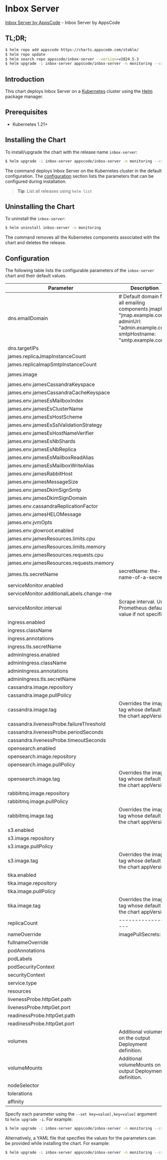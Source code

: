 # Inbox Server

[Inbox Server by AppsCode](https://github.com/ops-center/james-project) - Inbox Server by AppsCode

## TL;DR;

```bash
$ helm repo add appscode https://charts.appscode.com/stable/
$ helm repo update
$ helm search repo appscode/inbox-server --version=v2024.5.3
$ helm upgrade -i inbox-server appscode/inbox-server -n monitoring --create-namespace --version=v2024.5.3
```

## Introduction

This chart deploys Inbox Server on a [Kubernetes](http://kubernetes.io) cluster using the [Helm](https://helm.sh) package manager.

## Prerequisites

- Kubernetes 1.21+

## Installing the Chart

To install/upgrade the chart with the release name `inbox-server`:

```bash
$ helm upgrade -i inbox-server appscode/inbox-server -n monitoring --create-namespace --version=v2024.5.3
```

The command deploys Inbox Server on the Kubernetes cluster in the default configuration. The [configuration](#configuration) section lists the parameters that can be configured during installation.

> **Tip**: List all releases using `helm list`

## Uninstalling the Chart

To uninstall the `inbox-server`:

```bash
$ helm uninstall inbox-server -n monitoring
```

The command removes all the Kubernetes components associated with the chart and deletes the release.

## Configuration

The following table lists the configurable parameters of the `inbox-server` chart and their default values.

|                 Parameter                 |                                                               Description                                                               |                   Default                   |
|-------------------------------------------|-----------------------------------------------------------------------------------------------------------------------------------------|---------------------------------------------|
| dns.emailDomain                           | # Default domain for all emailing components jmapUrl: "jmap.example.com" adminUrl: "admin.example.com" smtpHostname: "smtp.example.com" | <code>"example.com"</code>                  |
| dns.targetIPs                             |                                                                                                                                         | <code>[]</code>                             |
| james.replicaJmapInstanceCount            |                                                                                                                                         | <code>1</code>                              |
| james.replicaImapSmtpInstanceCount        |                                                                                                                                         | <code>1</code>                              |
| james.image                               |                                                                                                                                         | <code>apache/james:distributed-3.8.0</code> |
| james.env.jamesCassandraKeyspace          |                                                                                                                                         | <code>sandbox_james</code>                  |
| james.env.jamesCassandraCacheKeyspace     |                                                                                                                                         | <code>sandbox_james_cache</code>            |
| james.env.jamesEsMailboxIndex             |                                                                                                                                         | <code>"mailbox_v1"</code>                   |
| james.env.jamesEsClusterName              |                                                                                                                                         | <code>"change-me"</code>                    |
| james.env.jamesEsHostScheme               |                                                                                                                                         | <code>"http"</code>                         |
| james.env.jamesEsSslValidationStrategy    |                                                                                                                                         | <code>"default"</code>                      |
| james.env.jamesEsHostNameVerifier         |                                                                                                                                         | <code>"default"</code>                      |
| james.env.jamesEsNbShards                 |                                                                                                                                         | <code>5</code>                              |
| james.env.jamesEsNbReplica                |                                                                                                                                         | <code>1</code>                              |
| james.env.jamesEsMailboxReadAlias         |                                                                                                                                         | <code>"read-mailbox"</code>                 |
| james.env.jamesEsMailboxWriteAlias        |                                                                                                                                         | <code>"write-mailbox"</code>                |
| james.env.jamesRabbitHost                 |                                                                                                                                         | <code>"change-me"</code>                    |
| james.env.jamesMessageSize                |                                                                                                                                         | <code>25M</code>                            |
| james.env.jamesDkimSignSmtp               |                                                                                                                                         | <code>"dkimselector"</code>                 |
| james.env.jamesDkimSignDomain             |                                                                                                                                         | <code>"mail.example.com"</code>             |
| james.env.cassandraReplicationFactor      |                                                                                                                                         | <code>3</code>                              |
| james.env.jamesHELOMessage                |                                                                                                                                         | <code>"change-me"</code>                    |
| james.env.jvmOpts                         |                                                                                                                                         | <code>"-Xms3g -Xmx3g"</code>                |
| james.env.glowroot.enabled                |                                                                                                                                         | <code>false</code>                          |
| james.env.jamesResources.limits.cpu       |                                                                                                                                         | <code>"2000m"</code>                        |
| james.env.jamesResources.limits.memory    |                                                                                                                                         | <code>"4Gi"</code>                          |
| james.env.jamesResources.requests.cpu     |                                                                                                                                         | <code>"1000m"</code>                        |
| james.env.jamesResources.requests.memory  |                                                                                                                                         | <code>"4Gi"</code>                          |
| james.tls.secretName                      | secretName: the-name-of-a-secret                                                                                                        | <code>""</code>                             |
| serviceMonitor.enabled                    |                                                                                                                                         | <code>false</code>                          |
| serviceMonitor.additionalLabels.change-me |                                                                                                                                         | <code>change-me</code>                      |
| serviceMonitor.interval                   | Scrape interval. Use Prometheus default value if not specified                                                                          | <code>30s</code>                            |
| ingress.enabled                           |                                                                                                                                         | <code>false</code>                          |
| ingress.className                         |                                                                                                                                         | <code>""</code>                             |
| ingress.annotations                       |                                                                                                                                         | <code>{}</code>                             |
| ingress.tls.secretName                    |                                                                                                                                         | <code>the-name-of-a-secret</code>           |
| adminIngress.enabled                      |                                                                                                                                         | <code>false</code>                          |
| adminIngress.className                    |                                                                                                                                         | <code>""</code>                             |
| adminIngress.annotations                  |                                                                                                                                         | <code>{}</code>                             |
| adminIngress.tls.secretName               |                                                                                                                                         | <code>the-name-of-a-secret</code>           |
| cassandra.image.repository                |                                                                                                                                         | <code>cassandra</code>                      |
| cassandra.image.pullPolicy                |                                                                                                                                         | <code>IfNotPresent</code>                   |
| cassandra.image.tag                       | Overrides the image tag whose default is the chart appVersion.                                                                          | <code>4.1.3</code>                          |
| cassandra.livenessProbe.failureThreshold  |                                                                                                                                         | <code>5</code>                              |
| cassandra.livenessProbe.periodSeconds     |                                                                                                                                         | <code>3</code>                              |
| cassandra.livenessProbe.timeoutSeconds    |                                                                                                                                         | <code>20</code>                             |
| opensearch.enabled                        |                                                                                                                                         | <code>true</code>                           |
| opensearch.image.repository               |                                                                                                                                         | <code>opensearchproject/opensearch</code>   |
| opensearch.image.pullPolicy               |                                                                                                                                         | <code>IfNotPresent</code>                   |
| opensearch.image.tag                      | Overrides the image tag whose default is the chart appVersion.                                                                          | <code>2.1.0</code>                          |
| rabbitmq.image.repository                 |                                                                                                                                         | <code>rabbitmq</code>                       |
| rabbitmq.image.pullPolicy                 |                                                                                                                                         | <code>IfNotPresent</code>                   |
| rabbitmq.image.tag                        | Overrides the image tag whose default is the chart appVersion.                                                                          | <code>3.12.1-management</code>              |
| s3.enabled                                |                                                                                                                                         | <code>true</code>                           |
| s3.image.repository                       |                                                                                                                                         | <code>ghcr.io/appscode/cloudserver</code>   |
| s3.image.pullPolicy                       |                                                                                                                                         | <code>IfNotPresent</code>                   |
| s3.image.tag                              | Overrides the image tag whose default is the chart appVersion.                                                                          | <code>8.8.20</code>                         |
| tika.enabled                              |                                                                                                                                         | <code>true</code>                           |
| tika.image.repository                     |                                                                                                                                         | <code>apache/tika</code>                    |
| tika.image.pullPolicy                     |                                                                                                                                         | <code>IfNotPresent</code>                   |
| tika.image.tag                            | Overrides the image tag whose default is the chart appVersion.                                                                          | <code>2.8.0.0</code>                        |
| replicaCount                              | -------------------                                                                                                                     | <code>1</code>                              |
| nameOverride                              | imagePullSecrets: []                                                                                                                    | <code>""</code>                             |
| fullnameOverride                          |                                                                                                                                         | <code>""</code>                             |
| podAnnotations                            |                                                                                                                                         | <code>{}</code>                             |
| podLabels                                 |                                                                                                                                         | <code>{}</code>                             |
| podSecurityContext                        |                                                                                                                                         | <code>{}</code>                             |
| securityContext                           |                                                                                                                                         | <code>{}</code>                             |
| service.type                              |                                                                                                                                         | <code>ClusterIP</code>                      |
| resources                                 |                                                                                                                                         | <code>{}</code>                             |
| livenessProbe.httpGet.path                |                                                                                                                                         | <code>/</code>                              |
| livenessProbe.httpGet.port                |                                                                                                                                         | <code>http</code>                           |
| readinessProbe.httpGet.path               |                                                                                                                                         | <code>/</code>                              |
| readinessProbe.httpGet.port               |                                                                                                                                         | <code>http</code>                           |
| volumes                                   | Additional volumes on the output Deployment definition.                                                                                 | <code>[]</code>                             |
| volumeMounts                              | Additional volumeMounts on the output Deployment definition.                                                                            | <code>[]</code>                             |
| nodeSelector                              |                                                                                                                                         | <code>{}</code>                             |
| tolerations                               |                                                                                                                                         | <code>[]</code>                             |
| affinity                                  |                                                                                                                                         | <code>{}</code>                             |


Specify each parameter using the `--set key=value[,key=value]` argument to `helm upgrade -i`. For example:

```bash
$ helm upgrade -i inbox-server appscode/inbox-server -n monitoring --create-namespace --version=v2024.5.3 --set dns.emailDomain="example.com"
```

Alternatively, a YAML file that specifies the values for the parameters can be provided while
installing the chart. For example:

```bash
$ helm upgrade -i inbox-server appscode/inbox-server -n monitoring --create-namespace --version=v2024.5.3 --values values.yaml
```
